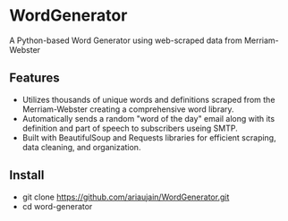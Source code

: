 # WordGenerator
A Python-based Word Generator using web-scraped data from Merriam-Webster

## Features
- Utilizes thousands of unique words and definitions scraped from the Merriam-Webster creating a comprehensive word library.
- Automatically sends a random "word of the day" email along with its definition and part of speech to subscribers useing SMTP. 
- Built with BeautifulSoup and Requests libraries for efficient scraping, data cleaning, and organization.

## Install
- git clone https://github.com/ariaujain/WordGenerator.git
- cd word-generator
